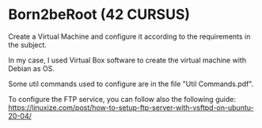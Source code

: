 # **Born2beRoot (42 CURSUS)**
Create a Virtual Machine and configure it according to the requirements in the subject.


In my case, I used Virtual Box software to create the virtual machine with Debian as OS.

Some util commands used to configure are in the file "Util Commands.pdf".

To configure the FTP service, you can follow also the following guide:
https://linuxize.com/post/how-to-setup-ftp-server-with-vsftpd-on-ubuntu-20-04/
